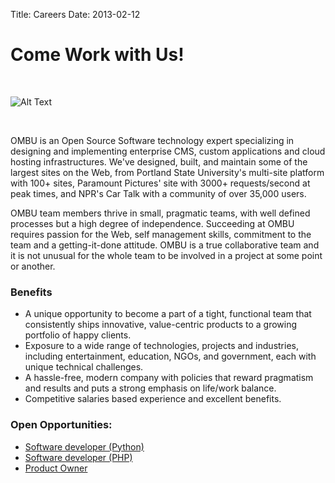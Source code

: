 Title: Careers
Date: 2013-02-12

Come Work with Us!
=======

<br>

![Alt Text](/theme/img/team/office.jpg)

<br>


OMBU is an Open Source Software technology expert specializing in designing and implementing enterprise CMS, custom
applications and cloud hosting infrastructures. We've designed, built, and maintain some of the largest sites on the
Web, from Portland State University's multi-site platform with 100+ sites, Paramount Pictures' site with 3000+
requests/second at peak times, and NPR's Car Talk with a community of over 35,000 users.

OMBU team members thrive in small, pragmatic teams, with well defined processes but a high degree of independence.
Succeeding at OMBU requires passion for the Web, self management skills, commitment to the team and a getting-it-done
attitude. OMBU is a true collaborative team and it is not unusual for the whole team to be involved in a project at some
point or another.

### Benefits

- A unique opportunity to become a part of a tight, functional team that consistently ships innovative, value-centric
  products to a growing portfolio of happy clients.
- Exposure to a wide range of technologies, projects and industries, including entertainment, education, NGOs, and
  government, each with unique technical challenges.
- A hassle-free, modern company with policies that reward pragmatism and results and puts a strong emphasis on life/work
  balance.
- Competitive salaries based experience and excellent benefits.

### Open Opportunities:

- [Software developer (Python)](software-developer-python.html)
- [Software developer (PHP)](software-developer-php.html)
- [Product Owner](product-owner.html)

